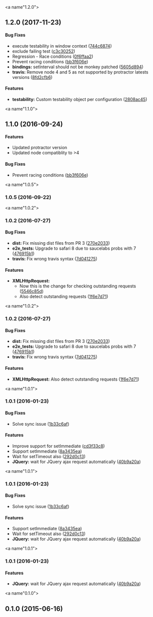 <a name"1.2.0"></a>
## 1.2.0 (2017-11-23)


#### Bug Fixes

* execute testability in window context ([744c6874](https://github.com/alfonso-presa/protractor-testability-plugin/commit/744c6874))
* exclude failing test ([c3c30252](https://github.com/alfonso-presa/protractor-testability-plugin/commit/c3c30252))
* Regression - Race conditions ([0f6ffaa2](https://github.com/alfonso-presa/protractor-testability-plugin/commit/0f6ffaa2))
* Prevent racing conditions ([bb3f606e](https://github.com/alfonso-presa/protractor-testability-plugin/commit/bb3f606e))
* **bindings:** setInterval should not be monkey patched ([5605d894](https://github.com/alfonso-presa/protractor-testability-plugin/commit/5605d894))
* **travis:** Remove node 4 and 5 as not supported by protractor latests versions ([8fd2cfb6](https://github.com/alfonso-presa/protractor-testability-plugin/commit/8fd2cfb6))


#### Features

* **testability:** Custom testability object per configuration ([2808ac45](https://github.com/alfonso-presa/protractor-testability-plugin/commit/2808ac45))

<a name"1.1.0"></a>
## 1.1.0 (2016-09-24)

#### Features

* Updated protractor version
* Updated node compatiblity to >4

#### Bug Fixes

* Prevent racing conditions ([bb3f606e](https://github.com/alfonso-presa/protractor-testability-plugin/commit/bb3f606e))


<a name"1.0.5"></a>
### 1.0.5 (2016-09-22)


<a name"1.0.2"></a>
### 1.0.2 (2016-07-27)


#### Bug Fixes

* **dist:** Fix missing dist files from PR 3 ([270e2033](https://github.com/alfonso-presa/protractor-testability-plugin/commit/270e2033))
* **e2e_tests:** Upgrade to safari 8 due to saucelabs probs with 7 ([476915b1](https://github.com/alfonso-presa/protractor-testability-plugin/commit/476915b1))
* **travis:** Fix wrong travis syntax ([7d041275](https://github.com/alfonso-presa/protractor-testability-plugin/commit/7d041275))


#### Features

* **XMLHttpRequest:**
  * Now this is the change for checking outstanding requests ([5546c85d](https://github.com/alfonso-presa/protractor-testability-plugin/commit/5546c85d))
  * Also detect outstanding requests ([1f6e7d71](https://github.com/alfonso-presa/protractor-testability-plugin/commit/1f6e7d71))


<a name"1.0.2"></a>
### 1.0.2 (2016-07-27)


#### Bug Fixes

* **dist:** Fix missing dist files from PR 3 ([270e2033](https://github.com/alfonso-presa/protractor-testability-plugin/commit/270e2033))
* **e2e_tests:** Upgrade to safari 8 due to saucelabs probs with 7 ([476915b1](https://github.com/alfonso-presa/protractor-testability-plugin/commit/476915b1))
* **travis:** Fix wrong travis syntax ([7d041275](https://github.com/alfonso-presa/protractor-testability-plugin/commit/7d041275))


#### Features

* **XMLHttpRequest:** Also detect outstanding requests ([1f6e7d71](https://github.com/alfonso-presa/protractor-testability-plugin/commit/1f6e7d71))


<a name"1.0.1"></a>
### 1.0.1 (2016-01-23)


#### Bug Fixes

* Solve sync issue ([1b33c6af](https://github.com/alfonso-presa/protractor-testability-plugin/commit/1b33c6af))


#### Features

* Improve support for setImmediate ([cd3f33c8](https://github.com/alfonso-presa/protractor-testability-plugin/commit/cd3f33c8))
* Support setImmediate ([8a3435ea](https://github.com/alfonso-presa/protractor-testability-plugin/commit/8a3435ea))
* Wait for setTimeout also ([292d0c13](https://github.com/alfonso-presa/protractor-testability-plugin/commit/292d0c13))
* **JQuery:** wait for JQuery ajax request automatically ([40b9a20a](https://github.com/alfonso-presa/protractor-testability-plugin/commit/40b9a20a))


<a name"1.0.1"></a>
### 1.0.1 (2016-01-23)


#### Bug Fixes

* Solve sync issue ([1b33c6af](https://github.com/alfonso-presa/protractor-testability-plugin/commit/1b33c6af))


#### Features

* Support setImmediate ([8a3435ea](https://github.com/alfonso-presa/protractor-testability-plugin/commit/8a3435ea))
* Wait for setTimeout also ([292d0c13](https://github.com/alfonso-presa/protractor-testability-plugin/commit/292d0c13))
* **JQuery:** wait for JQuery ajax request automatically ([40b9a20a](https://github.com/alfonso-presa/protractor-testability-plugin/commit/40b9a20a))


<a name"1.0.1"></a>
### 1.0.1 (2016-01-23)


#### Features

* **JQuery:** wait for JQuery ajax request automatically ([40b9a20a](https://github.com/alfonso-presa/protractor-testability-plugin/commit/40b9a20a))


<a name"0.1.0"></a>
## 0.1.0 (2015-06-16)

